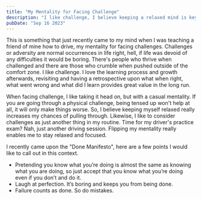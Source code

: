 ```yaml
---
title: "My Mentality for Facing Challenge"
description: "I like challenge, I believe keeping a relaxed mind is key for success."
pubDate: "Sep 16 2023"
---
```


This is something that just recently came to my mind when I was teaching a friend of mine how to drive, my mentality for facing challenges. Challenges or adversity are normal occurrences in life right, hell, if life was devoid of any difficulties it would be boring. There's people who thrive when challenged and there are those who crumble when pushed outside of the comfort zone. I like challenge. I love the learning process and growth afterwards, revisiting and having a retrospective upon what when right, what went wrong and what did I learn provides great value in the long run.

When facing challenge, I like taking it head on, but with a casual mentality. If you are going through a physical challenge, being tensed up won't help at all, it will only make things worse. So, I believe keeping myself relaxed really increases my chances of pulling through. Likewise, I like to consider challenges as just another thing in my routine. Time for my driver's practice exam? Nah, just another driving session. Flipping my mentality really enables me to stay relaxed and focused.

I recently came upon the "Done Manifesto", here are a few points I would like to call out in this context.

- Pretending you know what you’re doing is almost the same as knowing what you are doing, so just accept that you know what you’re doing even if you don’t and do it.
- Laugh at perfection. It’s boring and keeps you from being done.
- Failure counts as done. So do mistakes.
